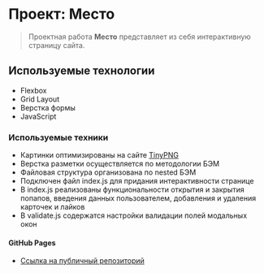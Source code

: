 # Проект: Место

> Проектная работа **Место** представляет из себя интерактивную страницу сайта.

## Используемые технологии
* Flexbox
* Grid Layout
* Верстка формы
* JavaScript

### Используемые техники
* Картинки оптимизированы на сайте [TinyPNG](https://tinypng.com/)
* Верстка разметки осуществляется по методологии БЭМ
* Файловая структура организована по nested БЭМ
* Подключен файл index.js для придания интерактивности странице
* В index.js реализованы функциональности открытия и закрытия попапов, введения данных пользователем, добавления и удаления карточек и лайков
* В validate.js содержатся настройки валидации полей модальных окон

#### GitHub Pages
* [Ссылка на публичный репозиторий](https://oleg-mkhamadiev-system.github.io/mesto/)
